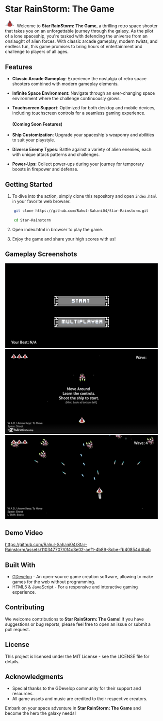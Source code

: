 
# Star RainStorm: The Game


<img src="playerLife3_red.png" width="35px" /> Welcome to **Star RainStorm: The Game**, a thrilling retro space shooter that takes you on an unforgettable journey through the galaxy. As the pilot of a lone spaceship, you're tasked with defending the universe from an onslaught of alien forces. With classic arcade gameplay, modern twists, and endless fun, this game promises to bring hours of entertainment and challenge to players of all ages.



## Features

- **Classic Arcade Gameplay**: Experience the nostalgia of retro space shooters combined with modern gameplay elements.
- **Infinite Space Environment**: Navigate through an ever-changing space environment where the challenge continuously grows.
- **Touchscreen Support**: Optimized for both desktop and mobile devices, including touchscreen controls for a seamless gaming experience.

    #### (Coming Soon Features)
- **Ship Customization**: Upgrade your spaceship's weaponry and abilities to suit your playstyle.
- **Diverse Enemy Types**: Battle against a variety of alien enemies, each with unique attack patterns and challenges.
- **Power-Ups**: Collect power-ups during your journey for temporary boosts in firepower and defense.

## Getting Started

1. To dive into the action, simply clone this repository and open `index.html` in your favorite web browser.

```sh
    git clone https://github.com/Rahul-Sahani04/Star-Rainstorm.git
```

```sh
    cd Star-Rainstorm
```
2. Open index.html in browser to play the game. 

3. Enjoy the game and share your high scores with us!

## Gameplay Screenshots

![Gameplay Screenshot](/ScreenShots/MainMenu.png)
![Gameplay Screenshot](/ScreenShots/Tutorial.png)
![Gameplay Screenshot](/ScreenShots/GamePlay.png)

## Demo Video

<!-- [![Star RainStorm: The Game Demo](ScreenShots/IntroVideo.jpeg)](ScreenShots/DemoVideo.mp4) -->

https://github.com/Rahul-Sahani04/Star-Rainstorm/assets/110347707/0f4c3e02-aef1-4b89-8cbe-fb40854d4bab



## Built With

- [GDevelop](https://gdevelop.io) - An open-source game creation software, allowing to make games for the web without programming.
- HTML5 & JavaScript - For a responsive and interactive gaming experience.

## Contributing

We welcome contributions to **Star RainStorm: The Game**! If you have suggestions or bug reports, please feel free to open an issue or submit a pull request.

## License

This project is licensed under the MIT License - see the LICENSE file for details.

## Acknowledgments

- Special thanks to the GDevelop community for their support and resources.
- All game assets and music are credited to their respective creators.

Embark on your space adventure in **Star RainStorm: The Game** and become the hero the galaxy needs!
